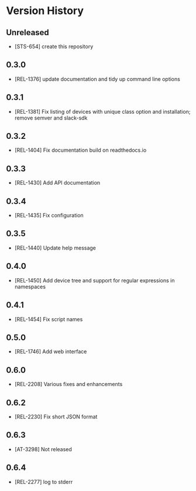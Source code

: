 # Version History

## Unreleased

* [STS-654] create this repository

## 0.3.0

* [REL-1376] update documentation and tidy up command line options

## 0.3.1

* [REL-1381] Fix listing of devices with unique class option and installation; remove semver and slack-sdk

## 0.3.2

* [REL-1404] Fix documentation build on readthedocs.io

## 0.3.3

* [REL-1430] Add API documentation

## 0.3.4

* [REL-1435] Fix configuration

## 0.3.5

* [REL-1440] Update help message 

## 0.4.0

* [REL-1450] Add device tree and support for regular expressions in namespaces

## 0.4.1

* [REL-1454] Fix script names 

## 0.5.0

* [REL-1746] Add web interface

## 0.6.0

* [REL-2208] Various fixes and enhancements

## 0.6.2

* [REL-2230] Fix short JSON format

## 0.6.3

* [AT-3298] Not released

## 0.6.4

* [REL-2277] log to stderr
